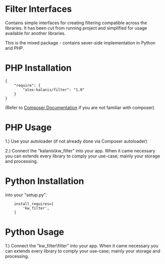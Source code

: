 Filter Interfaces
================

Contains simple interfaces for creating filtering compatible across the libraries.
It has been cut from running project and simplified for usage available for another
libraries.

This is the mixed package - contains sever-side implementation in Python and PHP.

# PHP Installation

```
{
    "require": {
        "alex-kalanis/filter": "1.0"
    }
}
```

(Refer to [Composer Documentation](https://github.com/composer/composer/blob/master/doc/00-intro.md#introduction) if you are not
familiar with composer)


# PHP Usage

1.) Use your autoloader (if not already done via Composer autoloader)

2.) Connect the "kalanis\kw_filter" into your app. When it came necessary
you can extends every library to comply your use-case; mainly your storage and
processing.

# Python Installation

into your "setup.py":

```
    install_requires=[
        'kw_filter',
    ]
```

# Python Usage

1.) Connect the "kw_filter\filter" into your app. When it came necessary
you can extends every library to comply your use-case; mainly your storage and
processing.
